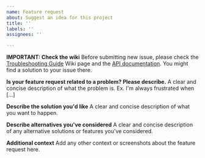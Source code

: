 ```yaml
---
name: Feature request
about: Suggest an idea for this project
title: ''
labels: ''
assignees: ''

---
```


**IMPORTANT: Check the wiki**
Before submitting new issue, please check the [Troubleshooting Guide](https://github.com/jgromes/RadioLib/wiki/Troubleshooting-Guide) Wiki page and the [API documentation](https://jgromes.github.io/RadioLib/). You might find a solution to your issue there. 

**Is your feature request related to a problem? Please describe.**
A clear and concise description of what the problem is. Ex. I'm always frustrated when [...]

**Describe the solution you'd like**
A clear and concise description of what you want to happen.

**Describe alternatives you've considered**
A clear and concise description of any alternative solutions or features you've considered.

**Additional context**
Add any other context or screenshots about the feature request here.
